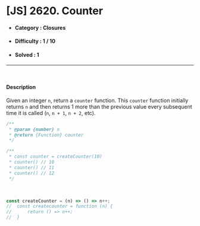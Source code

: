 # [JS] 2620. Counter 
* #### Category : Closures
* #### Difficulty : 1 / 10  
* #### Solved : 1

<hr />

<br>

#### Description 
Given an integer `n`, return a `counter` function. This `counter` function initially returns `n` and then returns 1 more than the previous value every subsequent time it is called (`n`, `n + 1`, `n + 2`, etc).

```js
/**
 * @param {number} n
 * @return {Function} counter
 */

/** 
 * const counter = createCounter(10)
 * counter() // 10
 * counter() // 11
 * counter() // 12
 */
```

<br />

```js
const createCounter = (n) => () => n++;
//  const createcounter = function (n) {
//      return () => n++;
//  }
```